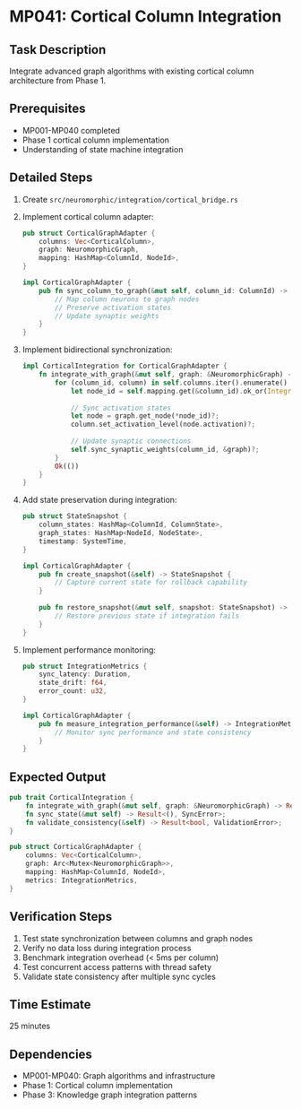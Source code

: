 # MP041: Cortical Column Integration

## Task Description
Integrate advanced graph algorithms with existing cortical column architecture from Phase 1.

## Prerequisites
- MP001-MP040 completed
- Phase 1 cortical column implementation
- Understanding of state machine integration

## Detailed Steps

1. Create `src/neuromorphic/integration/cortical_bridge.rs`

2. Implement cortical column adapter:
   ```rust
   pub struct CorticalGraphAdapter {
       columns: Vec<CorticalColumn>,
       graph: NeuromorphicGraph,
       mapping: HashMap<ColumnId, NodeId>,
   }
   
   impl CorticalGraphAdapter {
       pub fn sync_column_to_graph(&mut self, column_id: ColumnId) -> Result<(), IntegrationError> {
           // Map column neurons to graph nodes
           // Preserve activation states
           // Update synaptic weights
       }
   }
   ```

3. Implement bidirectional synchronization:
   ```rust
   impl CorticalIntegration for CorticalGraphAdapter {
       fn integrate_with_graph(&mut self, graph: &NeuromorphicGraph) -> Result<(), IntegrationError> {
           for (column_id, column) in self.columns.iter().enumerate() {
               let node_id = self.mapping.get(&column_id).ok_or(IntegrationError::MissingMapping)?;
               
               // Sync activation states
               let node = graph.get_node(*node_id)?;
               column.set_activation_level(node.activation)?;
               
               // Update synaptic connections
               self.sync_synaptic_weights(column_id, &graph)?;
           }
           Ok(())
       }
   }
   ```

4. Add state preservation during integration:
   ```rust
   pub struct StateSnapshot {
       column_states: HashMap<ColumnId, ColumnState>,
       graph_states: HashMap<NodeId, NodeState>,
       timestamp: SystemTime,
   }
   
   impl CorticalGraphAdapter {
       pub fn create_snapshot(&self) -> StateSnapshot {
           // Capture current state for rollback capability
       }
       
       pub fn restore_snapshot(&mut self, snapshot: StateSnapshot) -> Result<(), IntegrationError> {
           // Restore previous state if integration fails
       }
   }
   ```

5. Implement performance monitoring:
   ```rust
   pub struct IntegrationMetrics {
       sync_latency: Duration,
       state_drift: f64,
       error_count: u32,
   }
   
   impl CorticalGraphAdapter {
       pub fn measure_integration_performance(&self) -> IntegrationMetrics {
           // Monitor sync performance and state consistency
       }
   }
   ```

## Expected Output
```rust
pub trait CorticalIntegration {
    fn integrate_with_graph(&mut self, graph: &NeuromorphicGraph) -> Result<(), IntegrationError>;
    fn sync_state(&mut self) -> Result<(), SyncError>;
    fn validate_consistency(&self) -> Result<bool, ValidationError>;
}

pub struct CorticalGraphAdapter {
    columns: Vec<CorticalColumn>,
    graph: Arc<Mutex<NeuromorphicGraph>>,
    mapping: HashMap<ColumnId, NodeId>,
    metrics: IntegrationMetrics,
}
```

## Verification Steps
1. Test state synchronization between columns and graph nodes
2. Verify no data loss during integration process
3. Benchmark integration overhead (< 5ms per column)
4. Test concurrent access patterns with thread safety
5. Validate state consistency after multiple sync cycles

## Time Estimate
25 minutes

## Dependencies
- MP001-MP040: Graph algorithms and infrastructure
- Phase 1: Cortical column implementation
- Phase 3: Knowledge graph integration patterns
